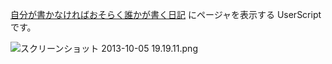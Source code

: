 [自分が書かなければおそらく誰かが書く日記](http://darekagakaku.herokuapp.com/) にページャを表示する UserScript です。

![スクリーンショット 2013-10-05 19.19.11.png](https://f.cloud.github.com/assets/1396953/1274487/a40d50d0-2da7-11e3-94ca-6a72a3852ea5.png)
